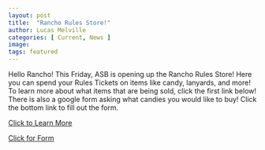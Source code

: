 ```yaml
---
layout: post
title:  "Rancho Rules Store!"
author: Lucas Melville
categories: [ Current, News ]
image: 
tags: featured
---
```


Hello Rancho! This Friday, ASB is opening up the Rancho Rules Store! Here you can spend your Rules Tickets on items like candy, lanyards, and more! To learn more about what
 items that are being sold, click the first link below! There is also a google form asking what candies you would like to buy! Click the bottom link to fill out the form.
 
 [Click to Learn More](https://docs.google.com/presentation/d/1C2s2zVZhRnyKEHdmNpJirgxhuSTlfPJK-o3X3WX6Wgo/edit?usp=sharing) 
 
 [Click for Form](https://forms.gle/JzgwP4buUH5vLa4v7)
